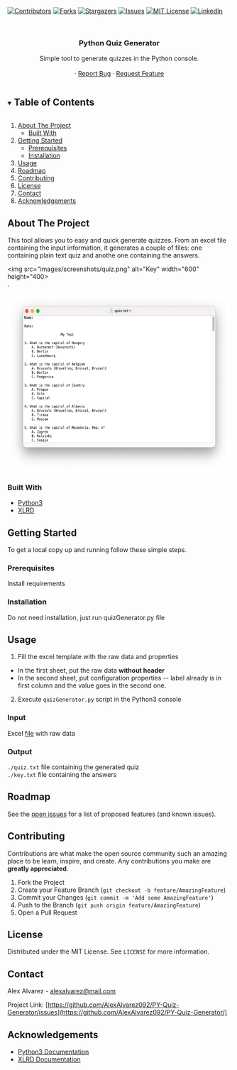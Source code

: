 [![Contributors][contributors-shield]][contributors-url]
[![Forks][forks-shield]][forks-url]
[![Stargazers][stars-shield]][stars-url]
[![Issues][issues-shield]][issues-url]
[![MIT License][license-shield]][license-url]
[![LinkedIn][linkedin-shield]][linkedin-url]



<!-- PROJECT LOGO -->
<br />
<p align="center">
  <a href="https://github.com/AlexAlvarez092/PY-Quiz-Generator>
    <img src="images/logo.png" alt="Logo" width="160" height="160">
  </a>

  <h3 align="center">Python Quiz Generator</h3>

  <p align="center">
    Simple tool to generate quizzes in the Python console.
    <br />
    <br />
    ·
    <a href="https://github.com/AlexAlvarez092/PY-Quiz-Generator/issues">Report Bug</a>
    ·
    <a href="https://github.com/AlexAlvarez092/PY-Quiz-Generator/issues">Request Feature</a>
  </p>
</p>



<!-- TABLE OF CONTENTS -->
<details open="open">
  <summary><h2 style="display: inline-block">Table of Contents</h2></summary>
  <ol>
    <li>
      <a href="#about-the-project">About The Project</a>
      <ul>
        <li><a href="#built-with">Built With</a></li>
      </ul>
    </li>
    <li>
      <a href="#getting-started">Getting Started</a>
      <ul>
        <li><a href="#prerequisites">Prerequisites</a></li>
        <li><a href="#installation">Installation</a></li>
      </ul>
    </li>
    <li><a href="#usage">Usage</a></li>
    <li><a href="#roadmap">Roadmap</a></li>
    <li><a href="#contributing">Contributing</a></li>
    <li><a href="#license">License</a></li>
    <li><a href="#contact">Contact</a></li>
    <li><a href="#acknowledgements">Acknowledgements</a></li>
  </ol>
</details>


<!-- ABOUT THE PROJECT -->
## About The Project

This tool allows you to easy and quick generate quizzes. From an excel file containing the input information, it generates a couple of files: one containing plain text quiz and anothe one containing the answers.

<img src="images/screenshots/quiz.png" alt="Key" width="600" height="400> <br />
.

<img src="images/screenshots/quiz.png" alt="Quiz" width="600" height="400">

### Built With

* [Python3](https://www.python.org/download/releases/3.0/)
* [XLRD](https://pypi.org/project/xlrd/)


<!-- GETTING STARTED -->
## Getting Started

To get a local copy up and running follow these simple steps.

### Prerequisites

Install requirements

### Installation

Do not need installation, just run quizGenerator.py file



<!-- USAGE EXAMPLES -->
## Usage

1. Fill the excel template with the raw data and properties
  - In the first sheet, put the raw data **without header**
  - In the second sheet, put configuration properties -- label already is in first column and the value goes in the second one.

2. Execute `quizGenerator.py` script in the Python3 console

### Input

Excel [file](https://github.com/AlexAlvarez092/PY-Quiz-Generator/blob/master/data.xlsx) with raw data

### Output

`./quiz.txt` file containing the generated quiz <br />
`./key.txt` file containing the answers


<!-- ROADMAP -->
## Roadmap

See the [open issues](https://github.com/AlexAlvarez092/PY-Quiz-Generator/issues) for a list of proposed features (and known issues).



<!-- CONTRIBUTING -->
## Contributing

Contributions are what make the open source community such an amazing place to be learn, inspire, and create. Any contributions you make are **greatly appreciated**.

1. Fork the Project
2. Create your Feature Branch (`git checkout -b feature/AmazingFeature`)
3. Commit your Changes (`git commit -m 'Add some AmazingFeature'`)
4. Push to the Branch (`git push origin feature/AmazingFeature`)
5. Open a Pull Request



<!-- LICENSE -->
## License

Distributed under the MIT License. See `LICENSE` for more information.



<!-- CONTACT -->
## Contact

Alex Alvarez - <alexalvarez@mail.com>

Project Link: [https://github.com/AlexAlvarez092/PY-Quiz-Generator/issues](https://github.com/AlexAlvarez092/PY-Quiz-Generator/)



<!-- ACKNOWLEDGEMENTS -->
## Acknowledgements

* [Python3 Documentation](https://www.python.org/doc/)
* [XLRD Documentation](https://pypi.org/project/xlrd/)




<!-- MARKDOWN LINKS & IMAGES -->
<!-- https://www.markdownguide.org/basic-syntax/#reference-style-links -->
[contributors-shield]: https://img.shields.io/github/contributors/AlexAlvarez092/PY-Quiz-Generator.svg?style=for-the-badge
[contributors-url]: https://github.com/AlexAlvarez092/PY-Quiz-Generator/graphs/contributors
[forks-shield]: https://img.shields.io/github/forks/AlexAlvarez092/PY-Quiz-Generator.svg?style=for-the-badge
[forks-url]: https://github.com/AlexAlvarez092/PY-Quiz-Generator/network/members
[stars-shield]: https://img.shields.io/github/stars/AlexAlvarez092/PY-Quiz-Generator.svg?style=for-the-badge
[stars-url]: https://github.com/AlexAlvarez092/PY-Quiz-Generator/stargazers
[issues-shield]: https://img.shields.io/github/issues/AlexAlvarez092/PY-Quiz-Generator.svg?style=for-the-badge
[issues-url]: https://github.com/AlexAlvarez092/PY-Quiz-Generator/issues
[license-shield]: https://img.shields.io/github/license/AlexAlvarez092/PY-Quiz-Generator.svg?style=for-the-badge
[license-url]: https://github.com/AlexAlvarez092/PY-Quiz-Generator/LICENSE.txt
[linkedin-shield]: https://img.shields.io/badge/-LinkedIn-black.svg?style=for-the-badge&logo=linkedin&colorB=555
[linkedin-url]: https://www.linkedin.com/in/alejandro-%C3%A1lvarez-garc%C3%ADa-365593124/
